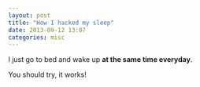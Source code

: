 ```yaml
---
layout: post
title: "How I hacked my sleep"
date: 2013-09-12 13:07
categories: misc
---
```

I just go to bed and wake up **at the same time everyday**.

You should try, it works!
